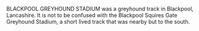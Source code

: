 BLACKPOOL GREYHOUND STADIUM was a greyhound track in Blackpool, Lancashire. It is not to be confused with the Blackpool Squires Gate Greyhound Stadium, a short lived track that was nearby but to the south.
